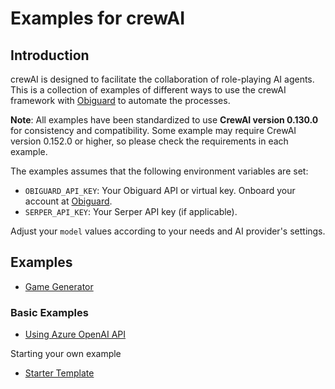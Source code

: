 # Examples for crewAI

## Introduction

crewAI is designed to facilitate the collaboration of role-playing AI agents.
This is a collection of examples of different ways to use the crewAI framework with [Obiguard](https://obiguard.ai) to automate the processes.

**Note**: All examples have been standardized to use **CrewAI version 0.130.0** for consistency and compatibility. Some
example may require CrewAI version 0.152.0 or higher, so please check the requirements in each example.

The examples assumes that the following environment variables are set:

- `OBIGUARD_API_KEY`: Your Obiguard API or virtual key. Onboard your account at [Obiguard](https://obiguard.ai).
- `SERPER_API_KEY`: Your Serper API key (if applicable).

Adjust your `model` values according to your needs and AI provider's settings.

## Examples

- [Game Generator](https://github.com/obiguard-AI/crewAI-examples/tree/main/game-builder-crew)

### Basic Examples

- [Using Azure OpenAI API](https://github.com/obiguard-AI/crewAI-examples/tree/main/azure_model)

Starting your own example

- [Starter Template](https://github.com/obiguard-AI/crewAI-examples/tree/main//starter_template)
